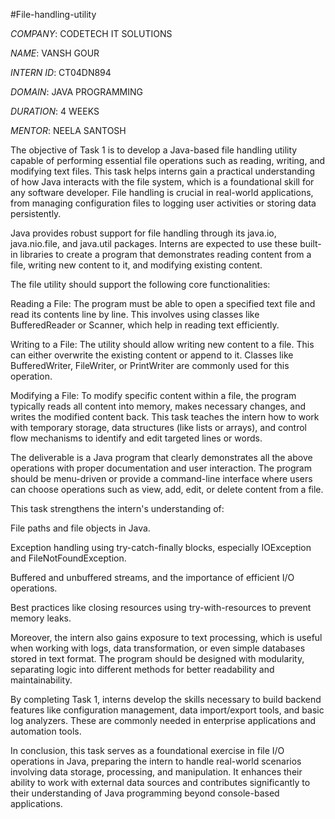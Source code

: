 #File-handling-utility

*COMPANY*: CODETECH IT SOLUTIONS

*NAME*: VANSH GOUR

*INTERN ID*: CT04DN894

*DOMAIN*: JAVA PROGRAMMING

*DURATION*: 4 WEEKS

*MENTOR*: NEELA SANTOSH

The objective of Task 1 is to develop a Java-based file handling utility capable of performing essential file operations such as reading, writing, and modifying text files. This task helps interns gain a practical understanding of how Java interacts with the file system, which is a foundational skill for any software developer. File handling is crucial in real-world applications, from managing configuration files to logging user activities or storing data persistently.

Java provides robust support for file handling through its java.io, java.nio.file, and java.util packages. Interns are expected to use these built-in libraries to create a program that demonstrates reading content from a file, writing new content to it, and modifying existing content.

The file utility should support the following core functionalities:

Reading a File: The program must be able to open a specified text file and read its contents line by line. This involves using classes like BufferedReader or Scanner, which help in reading text efficiently.

Writing to a File: The utility should allow writing new content to a file. This can either overwrite the existing content or append to it. Classes like BufferedWriter, FileWriter, or PrintWriter are commonly used for this operation.

Modifying a File: To modify specific content within a file, the program typically reads all content into memory, makes necessary changes, and writes the modified content back. This task teaches the intern how to work with temporary storage, data structures (like lists or arrays), and control flow mechanisms to identify and edit targeted lines or words.

The deliverable is a Java program that clearly demonstrates all the above operations with proper documentation and user interaction. The program should be menu-driven or provide a command-line interface where users can choose operations such as view, add, edit, or delete content from a file.

This task strengthens the intern's understanding of:

File paths and file objects in Java.

Exception handling using try-catch-finally blocks, especially IOException and FileNotFoundException.

Buffered and unbuffered streams, and the importance of efficient I/O operations.

Best practices like closing resources using try-with-resources to prevent memory leaks.

Moreover, the intern also gains exposure to text processing, which is useful when working with logs, data transformation, or even simple databases stored in text format. The program should be designed with modularity, separating logic into different methods for better readability and maintainability.

By completing Task 1, interns develop the skills necessary to build backend features like configuration management, data import/export tools, and basic log analyzers. These are commonly needed in enterprise applications and automation tools.

In conclusion, this task serves as a foundational exercise in file I/O operations in Java, preparing the intern to handle real-world scenarios involving data storage, processing, and manipulation. It enhances their ability to work with external data sources and contributes significantly to their understanding of Java programming beyond console-based applications.

